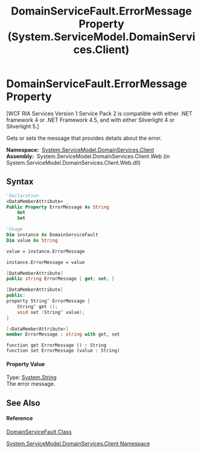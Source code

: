 ﻿---
title: DomainServiceFault.ErrorMessage Property  (System.ServiceModel.DomainServices.Client)
TOCTitle: ErrorMessage Property
ms:assetid: P:System.ServiceModel.DomainServices.Client.DomainServiceFault.ErrorMessage
ms:mtpsurl: https://msdn.microsoft.com/en-us/library/system.servicemodel.domainservices.client.domainservicefault.errormessage(v=VS.91)
ms:contentKeyID: 28755164
ms.date: 01/27/2012
mtps_version: v=VS.91
f1_keywords:
- System.ServiceModel.DomainServices.Client.DomainServiceFault.ErrorMessage
- System.ServiceModel.DomainServices.Client.DomainServiceFault.get_ErrorMessage
- System.ServiceModel.DomainServices.Client.DomainServiceFault.set_ErrorMessage
dev_langs:
- CSharp
- JScript
- VB
- FSharp
- c++
api_location:
- System.ServiceModel.DomainServices.Client.Web.dll
api_name:
- System.ServiceModel.DomainServices.Client.DomainServiceFault.ErrorMessage
- System.ServiceModel.DomainServices.Client.DomainServiceFault.get_ErrorMessage
- System.ServiceModel.DomainServices.Client.DomainServiceFault.set_ErrorMessage
api_type:
- Managed
topic_type:
- apiref
- kbSyntax
product_family_name: VS
ROBOTS: INDEX,FOLLOW
---

# DomainServiceFault.ErrorMessage Property

\[WCF RIA Services Version 1 Service Pack 2 is compatible with either .NET framework 4 or .NET Framework 4.5, and with either Silverlight 4 or Silverlight 5.\]

Gets or sets the message that provides details about the error.

**Namespace:**  [System.ServiceModel.DomainServices.Client](ff422479\(v=vs.91\).md)  
**Assembly:**  System.ServiceModel.DomainServices.Client.Web (in System.ServiceModel.DomainServices.Client.Web.dll)

## Syntax

``` vb
'Declaration
<DataMemberAttribute> _
Public Property ErrorMessage As String
    Get
    Set
```

``` vb
'Usage
Dim instance As DomainServiceFault
Dim value As String

value = instance.ErrorMessage

instance.ErrorMessage = value
```

``` csharp
[DataMemberAttribute]
public string ErrorMessage { get; set; }
```

``` c++
[DataMemberAttribute]
public:
property String^ ErrorMessage {
    String^ get ();
    void set (String^ value);
}
```

``` fsharp
[<DataMemberAttribute>]
member ErrorMessage : string with get, set
```

``` jscript
function get ErrorMessage () : String
function set ErrorMessage (value : String)
```

#### Property Value

Type: [System.String](https://msdn.microsoft.com/en-us/library/s1wwdcbf)  
The error message.  

## See Also

#### Reference

[DomainServiceFault Class](ff423203\(v=vs.91\).md)

[System.ServiceModel.DomainServices.Client Namespace](ff422479\(v=vs.91\).md)

